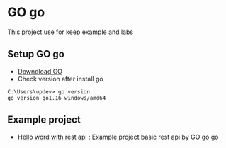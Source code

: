 # GO go
This project use for keep example and labs

## Setup GO go
- [Downdload GO](https://golang.org/doc/install)
- Check version after install go 
```
C:\Users\updev> go version
go version go1.16 windows/amd64
```

## Example project
- [Hello word with rest api](fd) : Example project basic rest api by GO go go
